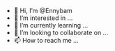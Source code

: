 - 👋 Hi, I’m @Ennybam
- 👀 I’m interested in ...
- 🌱 I’m currently learning ...
- 💞️ I’m looking to collaborate on ...
- 📫 How to reach me ...

<!---
Ennybam/Ennybam is a ✨ special ✨ repository because its `README.md` (this file) appears on your GitHub profile.
You can click the Preview link to take a look at your changes.
--->
